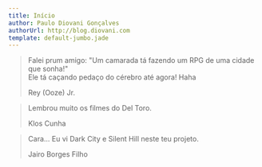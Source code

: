 ```yaml
---
title: Início
author: Paulo Diovani Gonçalves
authorUrl: http://blog.diovani.com
template: default-jumbo.jade
---
```


<blockquote class="blockquote-reverse">
    <p>
        Falei prum amigo: "Um camarada tá fazendo um RPG de uma cidade que sonha!"<br>
        Ele tá caçando pedaço do cérebro até agora! Haha
    </p>
    <footer>Rey (Ooze) Jr.</footer>
</blockquote>


<blockquote class="blockquote-reverse">
    <p>Lembrou muito os filmes do Del Toro.</p>
    <footer>Klos Cunha</footer>
</blockquote>


<blockquote class="blockquote-reverse">
    <p>Cara... Eu vi Dark City e Silent Hill neste teu projeto.</p>
    <footer>Jairo Borges Filho</footer>
</blockquote>
